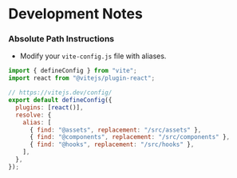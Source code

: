 # Development Notes

### Absolute Path Instructions

- Modify your `vite-config.js` file with aliases.

```javascript
import { defineConfig } from "vite";
import react from "@vitejs/plugin-react";

// https://vitejs.dev/config/
export default defineConfig({
  plugins: [react()],
  resolve: {
    alias: [
      { find: "@assets", replacement: "/src/assets" },
      { find: "@components", replacement: "/src/components" },
      { find: "@hooks", replacement: "/src/hooks" },
    ],
  },
});
```

